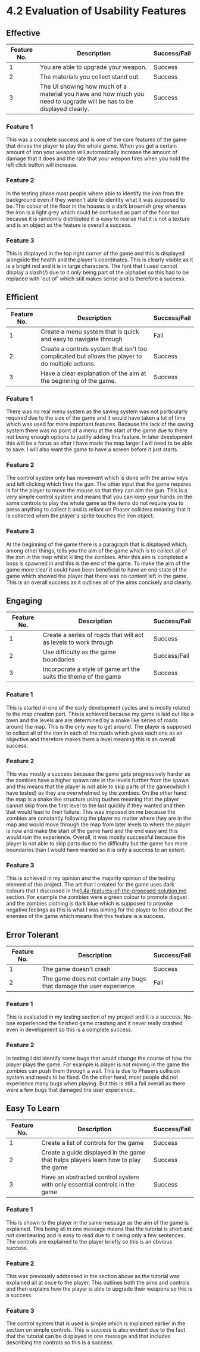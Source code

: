# 4.2 Evaluation of Usability Features

## Effective

| Feature No. | Description                                                                                                          | Success/Fail |
| ----------- | -------------------------------------------------------------------------------------------------------------------- | ------------ |
| 1           | You are able to upgrade your weapon.                                                                                 | Success      |
| 2           | The materials you collect stand out.                                                                                 | Success      |
| 3           | The UI showing how much of a material you have and how much you need to upgrade will be has to be displayed clearly. | Success      |

### Feature 1

This was a complete success and is one of the core features of the game that drives the player to play the whole game. When you get a certain amount of iron your weapon will automatically increase the amount of damage that it does and the rate that your weapon fires when you hold the left click button will increase.

### Feature 2

In the testing phase most people where able to identify the iron from the background even if they weren't able to identify what it was supposed to be. The colour of the floor in the houses is a dark brownish grey whereas the iron is a light grey which could be confused as part of the floor but because it is randomly distributed it is easy to realise that it is not a texture and is an object so the feature is overall a success.

### Feature 3

This is displayed in the top right corner of the game and this is displayed alongside the health and the player's coordinates. This is clearly visible as it is a bright red and it is in large characters. The font that I used cannot display a slash(/) due to it only being part of the alphabet so this had to be replaced with 'out of' which still makes sense and is therefore a success.

## Efficient

| Feature No. | Description                                                                                       | Success/Fail |
| ----------- | ------------------------------------------------------------------------------------------------- | ------------ |
| 1           | Create a menu system that is quick and easy to navigate through                                   | Fail         |
| 2           | Create a controls system that isn't too complicated but allows the player to do multiple actions. | Success      |
| 3           | Have a clear explanation of the aim at the beginning of the game.                                 | Success      |

### Feature 1

There was no real menu system as the saving system was not particularly required due to the size of the game and it would have taken a lot of time which was used for more important features. Because the lack of the saving system there was no point of a menu at the start of the game due to there not being enough options to justify adding this feature. In later dveelopment this will be a focus as after I have made the map larger I will need to be able to save. I will also want the game to have a screen before it just starts.

### Feature 2

The control system only has movement which is done with the arrow keys and left clicking which fires the gun. The other input that the game requires is for the player to move the mouse so that they can aim the gun. This is a very simple control system and means that you can keep your hands on the same controls to play the whole game as the items do not require you to press anything to collect it and is reliant on Phaser colliders meaning that it is collected when the player's sprite touches the iron object.

### Feature 3

At the beginning of the game there is a paragraph that is displayed which, among other things, tells you the aim of the game which is to collect all of the iron in the map whilst killing the zombies. After this aim is completed a boss is spawned in and this is the end of the game. To make the aim of the game more clear it could have been beneficial to have an end state of the game which showed the player that there was no content left in the game. This is an overall success as it outlines all of the aims concisely and clearly.

## Engaging

| Feature No. | Description                                                      | Success/Fail |
| ----------- | ---------------------------------------------------------------- | ------------ |
| 1           | Create a series of roads that will act as levels to work through | Success      |
| 2           | Use difficulty as the game boundaries                            | Success/Fail |
| 3           | Incorporate a style of game art the suits the theme of the game  | Success      |

### Feature 1

This is started in one of the early development cycles and is mostly related to the map creation part. This is achieved because my game is laid out like a town and the levels are are determined by a snake like series of roads around the map. This is the only way to get around. The player is supposed to collect all of the iron in each of the roads which gives each one as an objective and therefore makes them a level meaning this is an overall success.

### Feature 2

This was mostly a success because the game gets progressively harder as the zombies have a higher spawn rate in the levels further from the spawn and this means that the player is not able to skip parts of the game(which I have tested) as they are overwhelmed by the zombies. On the other hand the map is a snake like structure using bushes meaning that the player cannot skip from the first level to the last quickly if they wanted and then that would lead to their failure. This was imposed on me because the zombies are constantly following the player no matter where they are in the map and would move through the map from later levels to where the player is now and make the start of the game hard and the end easy and this would ruin the experience. Overall, it was mostly successful because the player is not able to skip parts due to the difficulty but the game has more boundaries than I would have wanted so it is only a success to an extent.

### Feature 3

This is achieved in my opinion and the majority opinion of the testing element of this project. The art that I created for the game uses dark colours that I discussed in the[1.4a-features-of-the-proposed-solution.md](../1-analysis/1.4a-features-of-the-proposed-solution.md "mention") section. For example the zombies were a green colour to promote disgust and the zombies clothing is dark blue which is supposed to provoke negative feelings as this is what I was aiming for the player to feel about the enemies of the game which means that this feature is a success.

## Error Tolerant

| Feature No. | Description                                                        | Success/Fail |
| ----------- | ------------------------------------------------------------------ | ------------ |
| 1           | The game doesn't crash                                             | Success      |
| 2           | The game does not contain any bugs that damage the user experience | Fail         |

### Feature 1

This is evaluated in my testing section of my project and it is a success. No-one experienced the finished game crashing and it never really crashed even in development so this is a complete success.

### Feature 2

In testing I did identify some bugs that would change the course of how the player plays the game. For example is player is not moving in the game the zombies can push them through a wall. This is due to Phasers collision system and needs to be fixed. On the other hand, most people did not experience many bugs when playing. But this is still a fail overall as there were a few bugs that damaged the user experience..

## Easy To Learn

| Feature No. | Description                                                                        | Success/Fail |
| ----------- | ---------------------------------------------------------------------------------- | ------------ |
| 1           | Create a list of controls for the game                                             | Success      |
| 2           | Create a guide displayed in the game that helps players learn how to play the game | Success      |
| 3           | Have an abstracted control system with only essential controls in the game         | Success      |

### Feature 1

This is shown to the player in the same message as the aim of the game is explained. This being all in one message means that the tutorial is short and not overbearing and is easy to read due to it being only a few sentences. The controls are explained to the player briefly so this is an obvious success.

### Feature 2

This was previously addressed in the section above as the tutorial was explained all at once to the player. This outlines both the aims and controls and then explains how the player is able to upgrade their weapons so this is a success.

### Feature 3

The control system that is used is simple which is explained earlier in the section on simple controls. This is success is also evident due to the fact that the tutorial can be displayed in one message and that includes describing the controls so this is a success.
